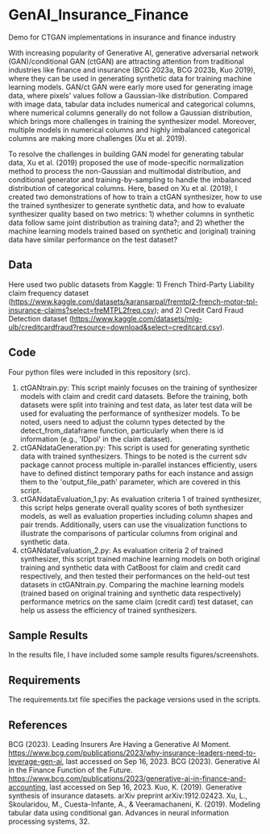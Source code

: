# GenAI_Insurance_Finance
Demo for CTGAN implementations in insurance and finance industry 

With increasing popularity of Generative AI, generative adversarial network (GAN)/conditional GAN (ctGAN) are attracting attention from traditional industries like finance and insurance (BCG 2023a, BCG 2023b, Kuo 2019), where they can be used in generating synthetic data for training machine learning models. GAN/ct GAN were early more used for generating image data, where pixels' values follow a Gaussian-like distribution. Compared with image data, tabular data includes numerical and categorical columns, where numerical columns generally do not follow a Gaussian distribution, which brings more challenges in training the synthesizer model. Moreover, multiple models in numerical columns and highly imbalanced categorical columns are making more challenges (Xu et al. 2019). 

To resolve the challenges in building GAN model for generating tabular data, Xu et al. (2019) proposed the use of mode-specific normalization method to process the non-Gaussian and multimodal distribution, and conditional generator and training-by-sampling to handle the imbalanced distribution of categorical columns. Here, based on Xu et al. (2019), I created two demonstrations of how to train a ctGAN synthesizer, how to use the trained synthesizer to generate synthetic data, and how to evaluate synthesizer quality based on two metrics: 1) whether columns in synthetic data follow same joint distribution as training data?; and 2) whether the machine learning models trained based on synthetic and (original) training data have similar performance on the test dataset?

## Data 
Here used two public datasets from Kaggle: 1) French Third-Party Liability claim frequency dataset (https://www.kaggle.com/datasets/karansarpal/fremtpl2-french-motor-tpl-insurance-claims?select=freMTPL2freq.csv); and 2) Credit Card Fraud Detection dataset (https://www.kaggle.com/datasets/mlg-ulb/creditcardfraud?resource=download&select=creditcard.csv).

## Code
Four python files were included in this repository (src).
1. ctGANtrain.py: This script mainly focuses on the training of synthesizer models with claim and credit card datasets. Before the training, both datasets were split into training and test data, as later test data will be used for evaluating the performance of synthesizer models. To be noted, users need to adjust the column types detected by the detect_from_dataframe function, particularly when there is id information (e.g., 'IDpol' in the claim dataset).
2. ctGANdataGeneration.py: This script is used for generating synthetic data with trained synthesizers. Things to be noted is the current sdv package cannot process multiple in-parallel instances efficiently, users have to defined distinct temporary paths for each instance and assign them to the 'output_file_path' parameter, which are covered in this script.
3. ctGANdataEvaluation_1.py: As evaluation criteria 1 of trained synthesizer, this script helps generate overall quality scores of both synthesizer models, as well as evaluation properties including column shapes and pair trends. Additionally, users can use the visualization functions to illustrate the comparisons of particular columns from original and synthetic data.
4. ctGANdataEvaluation_2.py: As evaluation criteria 2 of trained synthesizer, this script trained machine learning models on both original training and synthetic data with CatBoost for claim and credit card respectively, and then tested their performances on the held-out test datasets in ctGANtrain.py. Comparing the machine learning models (trained based on original training and synthetic data respectively) performance metrics on the same claim (credit card) test dataset, can help us assess the efficiency of trained synthesizers.

## Sample Results
In the results file, I have included some sample results figures/screenshots.

## Requirements
The requirements.txt file specifies the package versions used in the scripts.

## References
BCG (2023). Leading Insurers Are Having a Generative AI Moment. <https://www.bcg.com/publications/2023/why-insurance-leaders-need-to-leverage-gen-ai>, last accessed on Sep 16, 2023.
BCG (2023). Generative AI in the Finance Function of the Future. <https://www.bcg.com/publications/2023/generative-ai-in-finance-and-accounting>, last accessed on Sep 16, 2023.
Kuo, K. (2019). Generative synthesis of insurance datasets. arXiv preprint arXiv:1912.02423.
Xu, L., Skoularidou, M., Cuesta-Infante, A., & Veeramachaneni, K. (2019). Modeling tabular data using conditional gan. Advances in neural information processing systems, 32.
